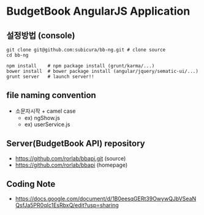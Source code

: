 BudgetBook AngularJS Application
=========================

## 설정방법 (console)

    git clone git@github.com:subicura/bb-ng.git # clone source
    cd bb-ng

    npm install    # npm package install (grunt/karma/...)
    bower install  # bower package install (angular/jquery/sematic-ui/...)
    grunt server   # launch server!!

## file naming convention

- 소문자시작 + camel case
  - ex) ngShow.js
  - ex) userService.js

## Server(BudgetBook API) repository

- https://github.com/rorlab/bbapi.git (source)
- https://github.com/rorlab/bbapi     (homepage)

## Coding Note

- https://docs.google.com/document/d/1B0eesqGERt39OwywQJbVSeaNQsfJa5PR0qIc1EsRbxQ/edit?usp=sharing
